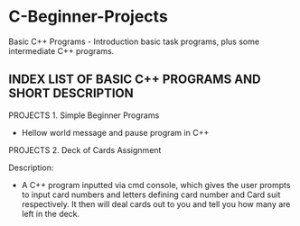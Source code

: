 # C-Beginner-Projects
Basic C++ Programs - Introduction basic task programs, plus some intermediate C++ programs.

## INDEX LIST OF BASIC C++ PROGRAMS AND SHORT DESCRIPTION

PROJECTS 1.   Simple Beginner Programs

* Hellow world message and pause program in C++


PROJECTS 2.   Deck of Cards Assignment

Description:  
* A C++ program inputted via cmd console, which gives the user prompts to input card numbers and letters defining
  card number and Card suit respectively. It then will deal cards out to you and tell you how many are left in the deck.
